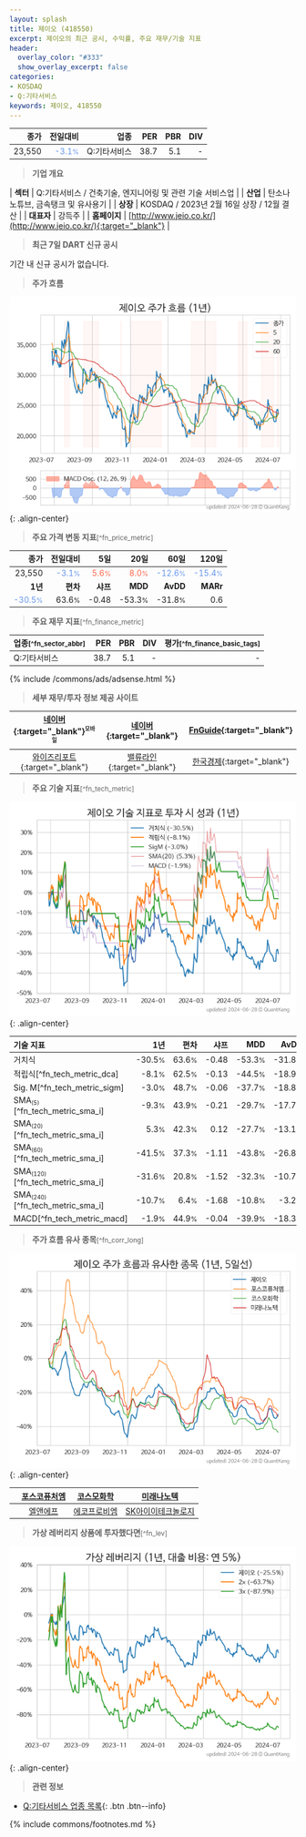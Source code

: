 ```yaml
---
layout: splash
title: 제이오 (418550)
excerpt: 제이오의 최근 공시, 수익률, 주요 재무/기술 지표
header:
  overlay_color: "#333"
  show_overlay_excerpt: false
categories:
- KOSDAQ
- Q:기타서비스
keywords: 제이오, 418550
---
```


| **종가** | **전일대비** | **업종** | **PER** | **PBR** | **DIV** |
| -------: | -----------: | -------: | ------: | ------: | ------: |
| 23,550 | <span style="color: cornflowerblue">-3.1<small>%</small></span> | Q:기타서비스 | 38.7 | 5.1 | - |

<!-- more -->


> **기업 개요**<a id="company"></a>

| <span style="white-space:nowrap;">**섹터**</span> | Q:기타서비스 / 건축기술, 엔지니어링 및 관련 기술 서비스업 |
| <span style="white-space:nowrap;">**산업**</span> | 탄소나노튜브, 금속탱크 및 유사용기 |
| <span style="white-space:nowrap;">**상장**</span> | KOSDAQ / 2023년 2월 16일 상장 / 12월 결산 |
| <span style="white-space:nowrap;">**대표자**</span> | 강득주 |
| <span style="white-space:nowrap;">**홈페이지**</span> | [http://www.jeio.co.kr/](http://www.jeio.co.kr/){:target="_blank"} |


> **최근 7일 DART 신규 공시**<a id="dart"></a>

기간 내 신규 공시가 없습니다.


> **주가 흐름**<a id="price"></a>

![418550](/stock/images/418550.png){: .align-center}


> **주요 가격 변동 지표**<small>[^fn_price_metric]</small>

| **종가** | **전일대비** | **5일** | **20일** | **60일** | **120일** |
| -------: | -----------: | ------: | -------: | -------: | --------: |
| 23,550 | <span style="color: cornflowerblue">-3.1<small>%</small></span> | <span style="color: tomato">5.6<small>%</small></span> | <span style="color: tomato">8.0<small>%</small></span> | <span style="color: cornflowerblue">-12.6<small>%</small></span> | <span style="color: cornflowerblue">-15.4<small>%</small></span> |
| **1년** | **편차** | **샤프** | **MDD** | **AvDD** | **MARr** |
| <span style="color: cornflowerblue">-30.5<small>%</small></span> | 63.6<small>%</small> | -0.48 | -53.3<small>%</small> | -31.8<small>%</small> | 0.6 |


> **주요 재무 지표**<small>[^fn_finance_metric]</small>

| **업종**<small>[^fn_sector_abbr]</small> | **PER** | **PBR** | **DIV** | **평가**<small>[^fn_finance_basic_tags]</small> |
| :--------------------------------------- | ------: | ------: | ------: | ----------------------------------------------: |
| Q:기타서비스 | 38.7 | 5.1 | - | - |



{% include /commons/ads/adsense.html %}

> **세부 재무/투자 정보 제공 사이트**

| [네이버](https://m.stock.naver.com/domestic/stock/418550/finance/summary){:target="_blank"}<sup><small>모바일</small></sup> | [네이버](https://finance.naver.com/item/coinfo.naver?code=418550){:target="_blank"} | [FnGuide](https://comp.fnguide.com/SVO2/ASP/SVD_Invest.asp?gicode=A418550&MenuYn=Y){:target="_blank"} |
| :---: | :---: | :---: |
| [와이즈리포트](https://comp.wisereport.co.kr/company/c1040001.aspx?cmp_cd=418550){:target="_blank"} | [밸류라인](https://www.valueline.co.kr/finance/summary/418550){:target="_blank"} | [한국경제](https://markets.hankyung.com/stock/418550/financial-summary){:target="_blank"} |


> **주요 기술 지표**<small>[^fn_tech_metric]</small>


![418550](/stock/images/418550_tech.png){: .align-center}

| **기술 지표** | **1년** | **편차** | **샤프** | **MDD** | **AvDD** |
| :------------ | ------: | -----------: | -------: | ------: | -------: |
| 거치식 | -30.5<small>%</small> | 63.6<small>%</small> | -0.48 | -53.3<small>%</small> | -31.8<small>%</small> |
| 적립식[^fn_tech_metric_dca] | -8.1<small>%</small> | 62.5<small>%</small> | -0.13 | -44.5<small>%</small> | -18.9<small>%</small> |
| Sig. M[^fn_tech_metric_sigm] | -3.0<small>%</small> | 48.7<small>%</small> | -0.06 | -37.7<small>%</small> | -18.8<small>%</small> |
| SMA<small><sub>(5)</sub></small>[^fn_tech_metric_sma_i] | -9.3<small>%</small> | 43.9<small>%</small> | -0.21 | -29.7<small>%</small> | -17.7<small>%</small> |
| SMA<small><sub>(20)</sub></small>[^fn_tech_metric_sma_i] | 5.3<small>%</small> | 42.3<small>%</small> | 0.12 | -27.7<small>%</small> | -13.1<small>%</small> |
| SMA<small><sub>(60)</sub></small>[^fn_tech_metric_sma_i] | -41.5<small>%</small> | 37.3<small>%</small> | -1.11 | -43.8<small>%</small> | -26.8<small>%</small> |
| SMA<small><sub>(120)</sub></small>[^fn_tech_metric_sma_i] | -31.6<small>%</small> | 20.8<small>%</small> | -1.52 | -32.3<small>%</small> | -10.7<small>%</small> |
| SMA<small><sub>(240)</sub></small>[^fn_tech_metric_sma_i] | -10.7<small>%</small> | 6.4<small>%</small> | -1.68 | -10.8<small>%</small> | -3.2<small>%</small> |
| MACD[^fn_tech_metric_macd] | -1.9<small>%</small> | 44.9<small>%</small> | -0.04 | -39.9<small>%</small> | -18.3<small>%</small> |


> **주가 흐름 유사 종목**<a id="corr"></a><small>[^fn_corr_long]</small>

![418550](/stock/images/418550_corr.png){: .align-center}

|       | [포스코퓨처엠](/003670/) | [코스모화학](/005420/) | [미래나노텍](/095500/) |
| :---: | :------------------------------------: | :------------------------------------: | :------------------------------------: |
|       | [엘앤에프](/066970/) | [에코프로비엠](/247540/) | [SK아이이테크놀로지](/361610/) |


> **가상 레버리지 상품에 투자했다면**<a id="2x"></a><small>[^fn_lev]</small>

![418550](/stock/images/418550_2x.png){: .align-center}


> **관련 정보**

- [Q:기타서비스 업종 목록](/stats/sector/kosdaq_업종_기타서비스_종목/){: .btn .btn--info}

{% include commons/footnotes.md %}